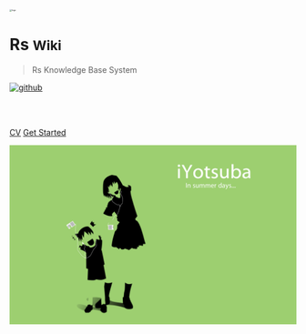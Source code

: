 <!-- _coverpage.md -->

<img src="_media/avatar.png" alt="logo" style="zoom:25%;" />

# Rs <small>Wiki</small>

> Rs Knowledge Base System

[![github](https://img.shields.io/badge/github-YuyangXueEd-brightgreen.svg)](https://github.com/YuyangXueEd)

<br>

<span id="busuanzi_container_site_pv" style='display:none'>
	👀 访问量：<span id="busuanzi_value_site_pv"></span> 次
</span>
<span id="busuanzi_container_site_uv" style='display:none'>
	| 🚴‍♂️ 访客数：<span id="busuanzi_value_site_uv"></span> 人
</span>

<br>


[CV](https://github.com/YuyangXueEd/Wiki/raw/master/docs/_media/Yuyang_XUE_CV.pdf)
[Get Started](README.md)

<!-- 背景图片 -->

![](_media/bg.jpg)